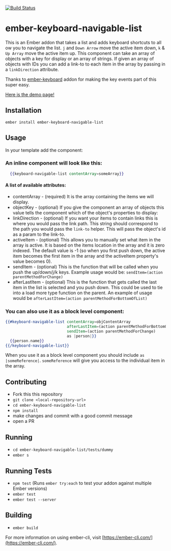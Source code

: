 [![Build Status](https://travis-ci.org/baroquon/ember-keyboard-navigable-list.svg?branch=master)](https://travis-ci.org/baroquon/ember-keyboard-navigable-list)

# ember-keyboard-navigable-list

This is an Ember addon that takes a list and adds keyboard shortcuts to all ow you to navigate the list. `j` and `Down Arrow` move the active item down, `k` & `Up Array` move the active item up. This component can take an array of objects with a key for display or an array of strings. If given an array of objects with IDs you can add a link-to to each item in the array by passing in a `linkDirection` attribute.

Thanks to [ember-keyboard](http://null-null-null.github.io/ember-keyboard/#/) addon for making the key events part of this super easy.

[Here is the demo page!](https://baroquon.github.io/ember-keyboard-navigable-list/)

## Installation

`ember install ember-keyboard-navigable-list`

## Usage

In your template add the component:

### An inline component will look like this:

```hbs
  {{keyboard-navigable-list contentArray=someArray}}
```

#### A list of available attributes:

* contentArray - (required) It is the array containing the items we will display.
* objectKey - (optional) If you give the component an array of objects this value tells the component which of the object's properties to display:
* linkDirection - (optional) If you want your items to contain links this is where you would pass the link path. This string should correspond to the path you would pass the `link-to` helper. This will pass the object's id as a param to the link-to.
* activeItem - (optional) This allows you to manually set what item in the array is active. It is based on the items location in the array and it is zero indexed. The default value is -1 (so when you first push down, the active item becomes the first item in the array and the activeItem property's value becomes 0).
* sendItem - (optional) This is the function that will be called when you push the up/down/j/k keys. Example usage would be: `sendItem=(action parentMethodForChange)`
* afterLastItem - (optional) This is the function that gets called the last item in the list is selected and you push down. This could be used to tie into a load more type function on the parent. An example of usage would be `afterLastItem=(action parentMethodForBottomOfList)`

### You can also use it as a block level component:

```hbs
{{#keyboard-navigable-list contentArray=objContentArray
                           afterLastItem=(action parentMethodForBottomOfList)
                           sendItem=(action parentMethodForChange)
                           as |person|}}
  {{person.name}}
{{/keyboard-navigable-list}}
```
When you use it as a block level component you should include `as |someReference|`. `someReference` will give you access to the individual item in the array.

## Contributing

* Fork this this repository
* `git clone <local-repository-url>`
* `cd ember-keyboard-navigable-list`
* `npm install`
* make changes and commit with a good commit message
* open a PR

## Running

* `cd ember-keyboard-navigable-list/tests/dummy`
* `ember s`


## Running Tests

* `npm test` (Runs `ember try:each` to test your addon against multiple Ember versions)
* `ember test`
* `ember test --server`

## Building

* `ember build`

For more information on using ember-cli, visit [https://ember-cli.com/](https://ember-cli.com/).
